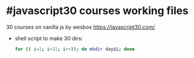 # \#javascript30 courses working files
30 courses on vanilla js by wesbos
https://javascript30.com/


- shell script to make 30 dirs:
  ```zsh
  for (( i=1; i<31; i++)); do mkdir day$i; done
  ```
